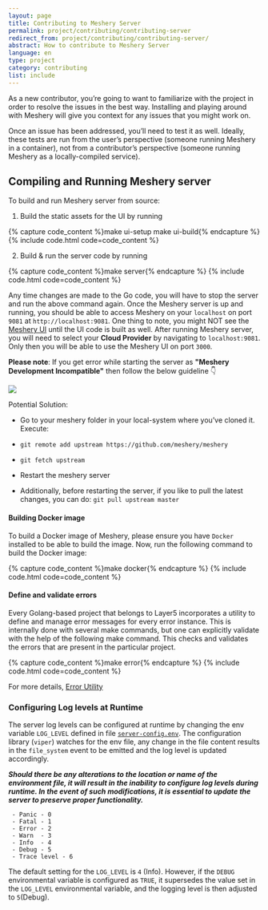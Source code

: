 ```yaml
---
layout: page
title: Contributing to Meshery Server
permalink: project/contributing/contributing-server
redirect_from: project/contributing/contributing-server/
abstract: How to contribute to Meshery Server
language: en
type: project
category: contributing
list: include
---
```


As a new contributor, you’re going to want to familiarize with the project in order to resolve the issues in the best way. Installing and playing around with Meshery will give you context for any issues that you might work on.

Once an issue has been addressed, you’ll need to test it as well. Ideally, these tests are run from the user’s perspective (someone running Meshery in a container), not from a contributor’s perspective (someone running Meshery as a locally-compiled service).

## Compiling and Running Meshery server

To build and run Meshery server from source:

1. Build the static assets for the UI by running

{% capture code_content %}make ui-setup
make ui-build{% endcapture %}
{% include code.html code=code_content %}

2. Build & run the server code by running

{% capture code_content %}make server{% endcapture %}
{% include code.html code=code_content %}

Any time changes are made to the Go code, you will have to stop the server and run the above command again.
Once the Meshery server is up and running, you should be able to access Meshery on your `localhost` on port `9081` at `http://localhost:9081`. One thing to note, you might NOT see the [Meshery UI](#contributing-ui) until the UI code is built as well.
After running Meshery server, you will need to select your **Cloud Provider** by navigating to `localhost:9081`. Only then you will be able to use the Meshery UI on port `3000`.

**Please note**: If you get error while starting the server as **"Meshery Development Incompatible"** then follow the below guideline 👇

<a href="{{ site.baseurl }}/assets/img/meshery-development-incompatible-error.png">
  <img style= "max-width: 450px;" src="{{ site.baseurl }}/assets/img/meshery-development-incompatible-error.png" />
</a>

Potential Solution:

- Go to your meshery folder in your local-system where you’ve cloned it.
  Execute:

- `git remote add upstream https://github.com/meshery/meshery`
- `git fetch upstream`
- Restart the meshery server
- Additionally, before restarting the server, if you like to pull the latest changes, you can do: `git pull upstream master`

#### Building Docker image

To build a Docker image of Meshery, please ensure you have `Docker` installed to be able to build the image. Now, run the following command to build the Docker image:

{% capture code_content %}make docker{% endcapture %}
{% include code.html code=code_content %}

#### Define and validate errors

Every Golang-based project that belongs to Layer5 incorporates a utility to define and manage error messages for every error instance. This is internally done with several make commands, but one can explicitly validate with the help of the following make command. This checks and validates the errors that are present in the particular project.

{% capture code_content %}make error{% endcapture %}
{% include code.html code=code_content %}

For more details, <a href="{{ site.baseurl }}/project/contributing/contributing-error">Error Utility</a>

### Configuring Log levels at Runtime

The server log levels can be configured at runtime by changing the env variable `LOG_LEVEL` defined in file [`server-config.env`](https://github.com/meshery/meshery/blob/master/server/cmd/server-config.env). The configuration library (`viper`) watches for the env file, any change in the file content results in the `file_system` event to be emitted and the log level is updated accordingly.

**_Should there be any alterations to the location or name of the environment file, it will result in the inability to configure log levels during runtime. In the event of such modifications, it is essential to update the server to preserve proper functionality._**

```Available Meshery Server log levels are:
 - Panic - 0
 - Fatal - 1
 - Error - 2
 - Warn  - 3
 - Info  - 4
 - Debug - 5
 - Trace level - 6
```

The default setting for the `LOG_LEVEL` is `4` (Info). However, if the `DEBUG` environmental variable is configured as `TRUE`, it supersedes the value set in the `LOG_LEVEL` environmental variable, and the logging level is then adjusted to `5`(Debug).
